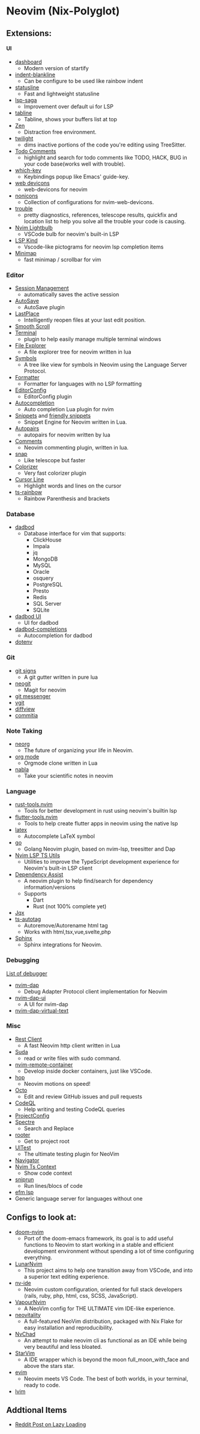 # Neovim (Nix-Polyglot)

## Extensions:

#### UI

* [dashboard](https://github.com/glepnir/dashboard-nvim) 
  * Modern version of startify
* [indent-blankline](https://github.com/lukas-reineke/indent-blankline.nvim) 
  * Can be configure to be used like rainbow indent
* [statusline](https://github.com/glepnir/galaxyline.nvim) 
  * Fast and lightweight statusline
* [lsp-saga](https://github.com/glepnir/lspsaga.nvim) 
  * Improvement over default ui for LSP
* [tabline](https://github.com/akinsho/nvim-bufferline.lua) 
  * Tabline, shows your buffers list at top
* [Zen](https://github.com/kdav5758/TrueZen.nvim) 
  * Distraction free environment.
* [twilight](https://github.com/folke/twilight.nvim)
  *  dims inactive portions of the code you're editing using TreeSitter. 
* [Todo Comments](https://github.com/folke/todo-comments.nvim)
  * highlight and search for todo comments like TODO, HACK, BUG in your code base(works well with trouble).
* [which-key](https://github.com/folke/which-key.nvim)
  * Keybindings popup like Emacs' guide-key.
* [web devicons](https://github.com/kyazdani42/nvim-web-devicons)
  * web-devicons for neovim
* [nonicons](https://github.com/yamatsum/nvim-nonicons)
  * Collection of configurations for nvim-web-devicons.
* [trouble](https://github.com/folke/trouble.nvim)
  *  pretty diagnostics, references, telescope results, quickfix and location list to help you solve all the trouble your code is causing.
* [Nvim Lightbulb](https://github.com/kosayoda/nvim-lightbulb)
  *  VSCode bulb for neovim's built-in LSP
*  [LSP Kind](https://github.com/onsails/lspkind-nvim)
   * Vscode-like pictograms for neovim lsp completion items 
* [Minimap](https://github.com/wfxr/minimap.vim)
  * fast minimap / scrollbar for vim
  
### Editor

* [Session Management](https://github.com/folke/persistence.nvim)
  * automatically saves the active session
* [AutoSave](https://github.com/Pocco81/AutoSave.nvim)
  * AutoSave plugin
* [LastPlace](https://github.com/ethanholz/nvim-lastplace)
  * Intelligently reopen files at your last edit position.
* [Smooth Scroll](https://github.com/karb94/neoscroll.nvim)
* [Terminal](https://github.com/akinsho/nvim-toggleterm.lua)
  * plugin to help easily manage multiple terminal windows
* [File Explorer](https://github.com/kyazdani42/nvim-tree.lua)
  * A file explorer tree for neovim written in lua 
* [Symbols](https://github.com/simrat39/symbols-outline.nvim)
  * A tree like view for symbols in Neovim using the Language Server Protocol. 
* [Formatter](https://github.com/lukas-reineke/format.nvim)
  * Formatter for languages with no LSP formatting
* [EditorConfig](https://github.com/editorconfig/editorconfig-vim)
  * EditorConfig plugin
* [Autocompletion](https://github.com/hrsh7th/nvim-compe)
  * Auto completion Lua plugin for nvim 
* [Snippets](https://github.com/L3MON4D3/LuaSnip) and [friendly snippets](https://github.com/rafamadriz/friendly-snippets)
  * Snippet Engine for Neovim written in Lua. 
* [Autopairs](https://github.com/windwp/nvim-autopairs)
  * autopairs for neovim written by lua 
* [Comments](https://github.com/b3nj5m1n/kommentary)
  * Neovim commenting plugin, written in lua.
* [snap](https://github.com/camspiers/snap) 
  * Like telescope but faster
* [Colorizer](https://github.com/norcalli/nvim-colorizer.lua)
  * Very fast colorizer plugin
* [Cursor Line](https://github.com/yamatsum/nvim-cursorline)
  * Highlight words and lines on the cursor
* [ts-rainbow](https://github.com/p00f/nvim-ts-rainbow)
  * Rainbow Parenthesis and brackets
  
### Database

* [dadbod](https://github.com/tpope/vim-dadbod) 
  * Database interface for vim that supports:
    * ClickHouse
    * Impala
    * jq
    * MongoDB
    * MySQL
    * Oracle
    * osquery
    * PostgreSQL
    * Presto
    * Redis
    * SQL Server
    * SQLite
* [dadbod UI](https://github.com/kristijanhusak/vim-dadbod-ui)
  * UI for dadbod
* [dadbod-completions](https://github.com/kristijanhusak/vim-dadbod-completion)
  * Autocompletion for dadbod
* [dotenv](https://github.com/tpope/vim-dotenv)

### Git

* [git signs](https://github.com/lewis6991/gitsigns.nvim)
  * A git gutter written in pure lua
* [neogit](https://github.com/TimUntersberger/neogit)
  * Magit for neovim
* [git messenger](https://github.com/rhysd/git-messenger.vim)
* [vgit](https://github.com/tanvirtin/vgit.nvim)
* [diffview](https://github.com/sindrets/diffview.nvim)
* [commitia](https://github.com/rhysd/committia.vim)

### Note Taking

* [neorg](https://github.com/vhyrro/neorg)
  * The future of organizing your life in Neovim. 
* [org mode](https://github.com/kristijanhusak/orgmode.nvim)
  *  Orgmode clone written in Lua
* [nabla](https://github.com/jbyuki/nabla.nvim)
  * Take your scientific notes in neovim

### Language

* [rust-tools.nvim](https://github.com/simrat39/rust-tools.nvim) 
  * Tools for better development in rust using neovim's builtin lsp
* [flutter-tools.nvim](https://github.com/akinsho/flutter-tools.nvim) 
  * Tools to help create flutter apps in neovim using the native lsp 
* [latex](https://github.com/GoldsteinE/compe-latex-symbols)
  * Autocomplete LaTeX symbol
* [go](https://github.com/ray-x/go.nvim)
  *  Golang Neovim plugin, based on nvim-lsp, treesitter and Dap
* [Nvim LSP TS Utils](https://github.com/jose-elias-alvarez/nvim-lsp-ts-utils)
  * Utilities to improve the TypeScript development experience for Neovim's built-in LSP client
* [Dependency Assist](https://github.com/akinsho/dependency-assist.nvim)
  * A neovim plugin to help find/search for dependency information/versions 
  * Supports
    * Dart
    * Rust (not 100% complete yet)
* [Jqx](https://github.com/gennaro-tedesco/nvim-jqx)
* [ts-autotag](https://github.com/windwp/nvim-ts-autotag)
  * Autoremove/Autorename html tag
  * Works with html,tsx,vue,svelte,php
* [Sphinx](https://github.com/stsewd/sphinx.nvim)
  * Sphinx integrations for Neovim.

### Debugging

[List of debugger](https://github.com/Pocco81/DAPInstall.nvim#list-of-debuggers)

* [nvim-dap](https://github.com/mfussenegger/nvim-dap)
  * Debug Adapter Protocol client implementation for Neovim
* [nvim-dap-ui](https://github.com/rcarriga/nvim-dap-ui)
  *  A UI for nvim-dap 
* [nvim-dap-virtual-text](https://github.com/theHamsta/nvim-dap-virtual-text)

### Misc

* [Rest Client](https://github.com/NTBBloodbath/rest.nvim)
  * A fast Neovim http client written in Lua 
* [Suda](https://github.com/lambdalisue/suda.vim)
  * read or write files with sudo command.
* [nvim-remote-container](https://github.com/jamestthompson3/nvim-remote-containers)
  * Develop inside docker containers, just like VSCode.
* [hop](https://github.com/phaazon/hop.nvim)
  *  Neovim motions on speed! 
* [Octo](https://github.com/pwntester/octo.nvim)
  * Edit and review GitHub issues and pull requests
* [CodeQL](https://github.com/pwntester/codeql.nvim)
  * Help writing and testing CodeQL queries
* [ProjectConfig](https://github.com/windwp/nvim-projectconfig)
* [Spectre](nvim-spectre)
  * Search and Replace
* [rooter](https://github.com/ahmedkhalf/lsp-rooter.nvim)
  * Get to project root
* [UlTest](https://github.com/rcarriga/vim-ultest)
  * The ultimate testing plugin for NeoVim
* [Navigator](https://github.com/ray-x/navigator.lua)
* [Nvim Ts Context](https://github.com/romgrk/nvim-treesitter-context)
  *  Show code context 
* [sniprun](https://github.com/michaelb/sniprun) 
  * Run lines/blocs of code
* [efm lsp](https://github.com/mattn/efm-langserver)
* Generic language server for languages without one
  
## Configs to look at:

* [doom-nvim](https://github.com/NTBBloodbath/doom-nvim)
  * Port of the doom-emacs framework, its goal is to add useful functions to Neovim to start working in a stable and efficient development environment without spending a lot of time configuring everything.
* [LunarNvim](https://github.com/ChristianChiarulli/LunarVim) 
  * This project aims to help one transition away from VSCode, and into a superior text editing experience.
* [nv-ide](https://github.com/crivotz/nv-ide)
  * Neovim custom configuration, oriented for full stack developers (rails, ruby, php, html, css, SCSS, JavaScript).
* [VapourNvim](https://github.com/hackorum/VapourNvim)
  * A NeoVim config for THE ULTIMATE vim IDE-like experience.
* [neovitality](https://github.com/vi-tality/neovitality)
  * A full-featured NeoVim distribution, packaged with Nix Flake for easy installation and reproducibility.
* [NvChad](https://github.com/siduck76/NvChad)
  * An attempt to make neovim cli as functional as an IDE while being very beautiful and less bloated.
* [StarVim](https://github.com/ashincoder/StarVim)
  * A IDE wrapper which is beyond the moon full_moon_with_face and above the stars star.
* [evim](https://github.com/e-cal/evim)
  * Neovim meets VS Code. The best of both worlds, in your terminal, ready to code. 
* [lvim](https://github.com/lvim-tech/lvim)

## Addtional Items

* [Reddit Post on Lazy Loading](https://www.reddit.com/r/neovim/comments/n8a094/a_simple_trick_to_load_source_code_with_neovimvim/)

